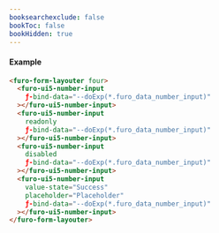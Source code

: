 ```yaml
---
booksearchexclude: false
bookToc: false
bookHidden: true
---
```

#### Example
<script type="module" src="/init.js"></script>
<furo-demo-snippet>
<template>
<furo-form-layouter four>
<furo-ui5-number-input
    ƒ-bind-data="--doExp(*.furo_data_number_input)"
 ></furo-ui5-number-input>
<furo-ui5-number-input
    readonly
    ƒ-bind-data="--doExp(*.furo_data_number_input)"
 ></furo-ui5-number-input>
<furo-ui5-number-input
    disabled
    ƒ-bind-data="--doExp(*.furo_data_number_input)"
 ></furo-ui5-number-input>
<furo-ui5-number-input
    value-state="Success"
    placeholder="Placeholder"
    ƒ-bind-data="--doExp(*.furo_data_number_input)"
 ></furo-ui5-number-input>
</furo-form-layouter>
<furo-data-object
  type="experiment.Experiment"
  @-object-ready="--doExp"
></furo-data-object>
</template>
</furo-demo-snippet>

```html
<furo-form-layouter four>
  <furo-ui5-number-input
    ƒ-bind-data="--doExp(*.furo_data_number_input)"
  ></furo-ui5-number-input>
  <furo-ui5-number-input
    readonly
    ƒ-bind-data="--doExp(*.furo_data_number_input)"
  ></furo-ui5-number-input>
  <furo-ui5-number-input
    disabled
    ƒ-bind-data="--doExp(*.furo_data_number_input)"
  ></furo-ui5-number-input>
  <furo-ui5-number-input
    value-state="Success"
    placeholder="Placeholder"
    ƒ-bind-data="--doExp(*.furo_data_number_input)"
  ></furo-ui5-number-input>
</furo-form-layouter>
```

